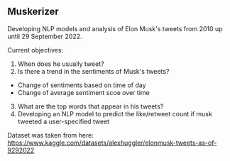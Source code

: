 ## Muskerizer

Developing NLP models and analysis of Elon Musk's tweets from 2010 up until 29 September 2022.

Current objectives:

1. When does he usually tweet?
2. Is there a trend in the sentiments of Musk's tweets? 
 - Change of sentiments based on time of day
 - Change of average sentiment scoe over time

3. What are the top words that appear in his tweets?
4. Developing an NLP model to predict the like/retweet count if musk tweeted a user-specified tweet



Dataset was taken from here: https://www.kaggle.com/datasets/alexhuggler/elonmusk-tweets-as-of-9292022

